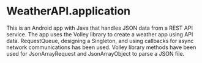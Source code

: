 # WeatherAPI.application
This is an Android app with Java that handles JSON data from a REST API service. The app uses the Volley library to create a weather app using API data. 
RequestQueue, designing a Singleton, and using callbacks for async network communications has been used. 
Volley library methods have been used for JsonArrayRequest and JsonArrayObject to parse a JSON file.
